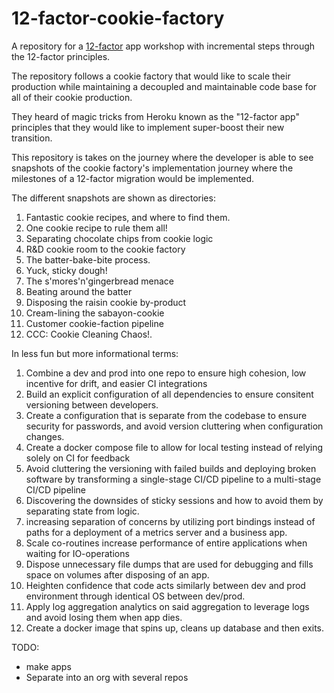 # 12-factor-cookie-factory
A repository for a [12-factor](https://12factor.net/) app workshop with incremental steps through the 12-factor principles.

The repository follows a cookie factory that would like to scale their production while maintaining a decoupled and maintainable code base for all of their cookie production. 

They heard of magic tricks from Heroku known as the "12-factor app" principles that they would like to implement super-boost their new transition.

This repository is takes on the journey where the developer is able to see snapshots of the cookie factory's implementation journey where the milestones of a 12-factor migration would be implemented. 



The different snapshots are shown as directories:
1. Fantastic cookie recipes, and where to find them. 
2. One cookie recipe to rule them all!
3. Separating chocolate chips from cookie logic 
4. R&D cookie room to the cookie factory
5. The batter-bake-bite process.
6. Yuck, sticky dough!
7. The s'mores'n'gingerbread menace
8. Beating around the batter
9. Disposing the raisin cookie by-product
10. Cream-lining the sabayon-cookie
11. Customer cookie-faction pipeline
12. CCC: Cookie Cleaning Chaos!. 



In less fun but more informational terms:
1. Combine a dev and prod into one repo to ensure high cohesion, low incentive for drift, and easier CI integrations
2. Build an explicit configuration of all dependencies to ensure consitent versioning between developers.
3. Create a configuration that is separate from the codebase to ensure security for passwords, and avoid version cluttering when configuration changes.
4. Create a docker compose file to allow for local testing instead of relying solely on CI for feedback
5. Avoid cluttering the versioning with failed builds and deploying broken software by transforming a single-stage CI/CD pipeline to a multi-stage CI/CD pipeline 
6. Discovering the downsides of sticky sessions and how to avoid them by separating state from logic. 
7. increasing separation of concerns by utilizing port bindings instead of paths for a deployment of  a metrics server and a business app.
8. Scale co-routines increase performance of entire applications when waiting for IO-operations
9. Dispose unnecessary file dumps that are used for debugging and fills space on volumes after disposing of an app.
10. Heighten confidence that code acts similarly between dev and prod environment through identical OS between dev/prod.
11. Apply log aggregation analytics on said aggregation to leverage logs and avoid losing them when app dies. 
12. Create a docker image that spins up, cleans up database and then exits.


TODO: 
- make apps
- Separate into an org with several repos